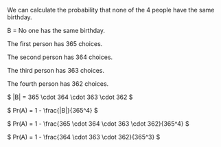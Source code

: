 We can calculate the probability that none of the 4 people have the same birthday.

B = No one has the same birthday.

The first person has 365 choices.

The second person has 364 choices.

The third person has 363 choices.

The fourth person has 362 choices.

$ |B| = 365 \cdot 364 \cdot 363 \cdot 362 $

$ Pr(A) = 1 - \frac{|B|}{365^4} $

$ Pr(A) = 1 - \frac{365 \cdot 364 \cdot 363 \cdot 362}{365^4} $

$ Pr(A) = 1 - \frac{364 \cdot 363 \cdot 362}{365^3} $
